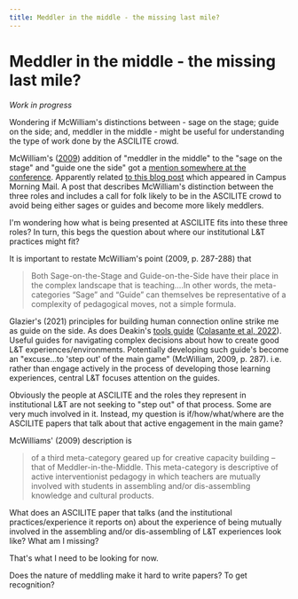 ```yaml
---
title: Meddler in the middle - the missing last mile?
---
```

# Meddler in the middle - the missing last mile?

_Work in progress_

Wondering if McWilliam's distinctions between - sage on the stage; guide on the side; and, meddler in the middle - might be useful for understanding the type of work done by the ASCILITE crowd.

McWilliam's ([2009](https://eprints.qut.edu.au/32389/1/c32389.pdf)) addition of "meddler in the middle" to the "sage on the stage" and "guide one the side" got a [mention somewhere at the conference](https://twitter.com/leanner000/status/1599571032708636672). Apparently related [to this blog post](https://warburton.typepad.com/liquidlearning/2022/03/claiming-the-middle-ground-the-agile-and-adaptive-educator.html) which appeared in Campus Morning Mail. A post that describes McWilliam's distinction between the three roles and includes a call for folk likely to be in the ASCILITE crowd to avoid being either sages or guides and become more likely meddlers.

I'm wondering how what is being presented at ASCILITE fits into these three roles? In turn, this begs the question about where our institutional L&T practices might fit?

It is important to restate McWilliam's point (2009, p. 287-288) that
> Both Sage-on-the-Stage and Guide-on-the-Side have their place in the complex landscape that is teaching....In other words, the meta-categories “Sage” and “Guide” can themselves be representative of a complexity of pedagogical moves, not a simple formula.

Glazier's (2021) principles for building human connection online strike me as guide on the side. As does Deakin's [tools guide](https://tl-tools-guide.deakin.edu.au/) ([Colasante et al, 2022](https://publications.ascilite.org/index.php/APUB/article/view/118)). Useful guides for navigating complex decisions about how to create good L&T experiences/environments. Potentially developing such guide's become an "excuse...to 'step out' of the main game" (McWilliam, 2009, p. 287). i.e. rather than engage actively in the process of developing those learning experiences, central L&T focuses attention on the guides. 

Obviously the people at ASCILITE and the roles they represent in institutional L&T are not seeking to "step out" of that process. Some are very much involved in it. Instead, my question is if/how/what/where are the ASCILITE papers that talk about that active engagement in the main game?

McWilliams' (2009) description is
> of a third meta-category geared up for creative capacity building – that of Meddler-in-the-Middle. This meta-category is descriptive of active interventionist pedagogy in which teachers are mutually involved with students in assembling and/or dis-assembling knowledge and cultural products.

What does an ASCILITE paper that talks (and the institutional practices/experience it reports on) about the experience of being mutually involved in the assembling and/or dis-assembling of L&T experiences look like? What am I missing?

That's what I need to be looking for now.

Does the nature of meddling make it hard to write papers? To get recognition?